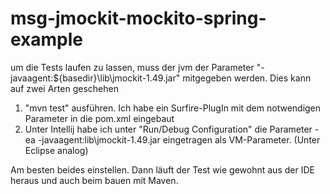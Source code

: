 # msg-jmockit-mockito-spring-example

um die Tests laufen zu lassen, muss der jvm der Parameter "-javaagent:${basedir}\lib\jmockit-1.49.jar" mitgegeben werden. Dies kann auf zwei Arten geschehen

1. "mvn test" ausführen. Ich habe ein Surfire-PlugIn mit dem notwendigen Parameter in die pom.xml eingebaut
2. Unter Intellij habe ich unter "Run/Debug Configuration" die Parameter -ea -javaagent:lib\jmockit-1.49.jar eingetragen als VM-Parameter. (Unter Eclipse analog)

Am besten beides einstellen. Dann läuft der Test wie gewohnt aus der IDE heraus und auch beim bauen mit Maven.

